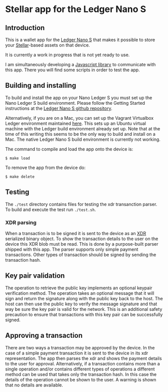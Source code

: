 # Stellar app for the Ledger Nano S

## Introduction

This is a wallet app for the [Ledger Nano S](https://www.ledgerwallet.com/products/ledger-nano-s) that makes it possible to store your [Stellar](https://www.stellar.org/)-based assets on that device.

It is currently a work in progress that is not yet ready to use.

I am simultaneously developing a [Javascript library](https://github.com/lenondupe/stellar-ledger-api) to communicate with this app. There you will find some scripts in order to test the app.

## Building and installing

To build and install the app on your Nano Ledger S you must set up the Nano Ledger S build environment. Please follow the Getting Started instructions at the [Ledger Nano S github repository](https://github.com/LedgerHQ/ledger-nano-s).

Alternatively, if you are on a Mac, you can set up the Vagrant Virtualbox Ledger environment maintained [here](https://github.com/fix/ledger-vagrant). This sets up an Ubuntu virtual machine with the Ledger build environment already set up. Note that at the time of this writing this seems to be the only way to build and install on a Mac. The native Ledger Nano S build environment is currently not working.

The command to compile and load the app onto the device is:

```$ make load```

To remove the app from the device do:

```$ make delete```

## Testing

The `./test` directory contains files for testing the xdr transanction parser. To build and execute the test run `./test.sh`.

### XDR parsing

When a transaction is to be signed it is sent to the device as an [XDR](https://tools.ietf.org/html/rfc1832) serialized binary object. To show the transaction details to the user on the device this XDR blob must be read. This is done by a purpose-built parser shipped with this app. The parser supports only simple payment transactions. Other types of transaction should be signed by sending the transaction hash.

## Key pair validation

The operation to retrieve the public key implements an optional keypair verification method. The operation takes an optional message that it will sign and return the signature along with the public key back to the host. The host can then use the public key to verify the message signature and that way be sure the key pair is valid for the network. This is an additional safety precaution to ensure that transactions with this key pair can be successfully signed.

## Approving a transaction

There are two ways a transaction may be approved by the device. In the case of a simple payment transaction it is sent to the device in its xdr representation. The app then parses the xdr and shows the payment details to the user for approval.
Alternatively, if a transaction contains more than a single operation and/or contains different types of operations a different method can be used that takes only the transaction hash. In this case the details of the operation cannot be shown to the user. A warning is shown that no details are available.
